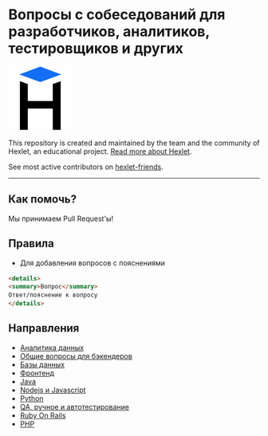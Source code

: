 # Вопросы с собеседований для разработчиков, аналитиков, тестировщиков и других

[![Hexlet Ltd. logo](https://raw.githubusercontent.com/Hexlet/assets/master/images/hexlet_logo128.png)](https://hexlet.io/?utm_source=github&utm_medium=link&utm_campaign=ru-test-assignments)

This repository is created and maintained by the team and the community of Hexlet, an educational project. [Read more about Hexlet](https://hexlet.io/?utm_source=github&utm_medium=link&utm_campaign=ru-test-assignments).

See most active contributors on [hexlet-friends](https://friends.hexlet.io/).

----

## Как помочь?

Мы принимаем Pull Request'ы!

## Правила

* Для добавления вопросов с пояснениями

```html
<details>
<summary>Вопрос</summary>
Ответ/пояснение к вопросу
</details>
```

## Направления

* [Аналитика данных](./questions/data-analytics.md)
* [Общие вопросы для бэкендеров](./questions/backend.md)
* [Базы данных](./questions/databases.md)
* [Фронтенд](./questions/frontend.md)
* [Java](./questions/java.md)
* [Nodejs и Javascript](./questions/nodejs.md)
* [Python](./questions/python.md)
* [QA, ручное и автотестирование](./questions/qa.md)
* [Ruby On Rails](./questions/rails.md)
* [PHP](./questions/php.md)
